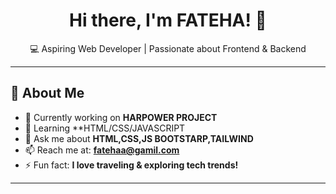 <h1 align="center">Hi there, I'm FATEHA! 👋</h1>

<p align="center">
💻 Aspiring Web Developer | Passionate about Frontend & Backend  
</p>

---

## 🚀 About Me  
- 🔭 Currently working on **HARPOWER PROJECT**  
- 🌱 Learning **HTML/CSS/JAVASCRIPT 
- 💬 Ask me about **HTML,CSS,JS BOOTSTARP,TAILWIND**  
- 📫 Reach me at: **fatehaa@gamil.com**  
- ⚡ Fun fact: **I love traveling & exploring tech trends!**  

---

